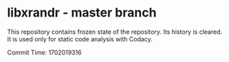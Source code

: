 # libxrandr - master branch

This repository contains frozen state of the repository.
Its history is cleared. It is used only for static code
analysis with Codacy.

Commit Time: 1702019316